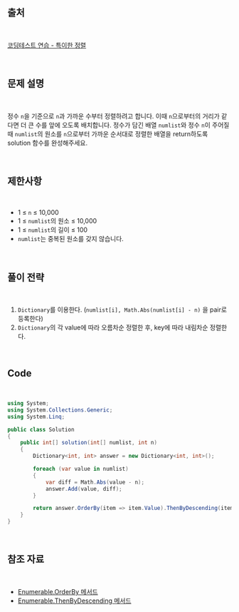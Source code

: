 ## 출처

<br>

[코딩테스트 연습 - 특이한 정렬](https://school.programmers.co.kr/learn/courses/30/lessons/120880)

<br>

## 문제 설명

<br>

정수 `n`을 기준으로 `n`과 가까운 수부터 정렬하려고 합니다. 이때 `n`으로부터의 거리가 같다면 더 큰 수를 앞에 오도록 배치합니다. 정수가 담긴 배열 `numlist`와 정수 `n`이 주어질 때 `numlist`의 원소를 `n`으로부터 가까운 순서대로 정렬한 배열을 return하도록 solution 함수를 완성해주세요.

<br>

## 제한사항

<br>

- 1 ≤ `n` ≤ 10,000
- 1 ≤ `numlist`의 원소 ≤ 10,000
- 1 ≤ `numlist`의 길이 ≤ 100
- `numlist`는 중복된 원소를 갖지 않습니다.

<br>

## 풀이 전략

<br>
 
1. `Dictionary`를 이용한다. (`numlist[i], Math.Abs(numlist[i] - n)` 을 pair로 등록한다)
2. `Dictionary`의 각 value에 따라 오름차순 정렬한 후, key에 따라 내림차순 정렬한다.

<br>

## Code

<br>

```cs
using System;
using System.Collections.Generic;
using System.Linq;

public class Solution
{
    public int[] solution(int[] numlist, int n)
    {
        Dictionary<int, int> answer = new Dictionary<int, int>();

        foreach (var value in numlist)
        {
            var diff = Math.Abs(value - n);
            answer.Add(value, diff);
        }

        return answer.OrderBy(item => item.Value).ThenByDescending(item => item.Key).ToDictionary(item => item.Key, item => item.Value).Keys.ToArray();
    }
}
```

<br>

## 참조 자료

<br>

- [Enumerable.OrderBy 메서드](https://learn.microsoft.com/ko-kr/dotnet/api/system.linq.enumerable.orderby?view=net-8.0)
- [Enumerable.ThenByDescending 메서드](https://learn.microsoft.com/ko-kr/dotnet/api/system.linq.enumerable.thenbydescending?view=net-8.0)
